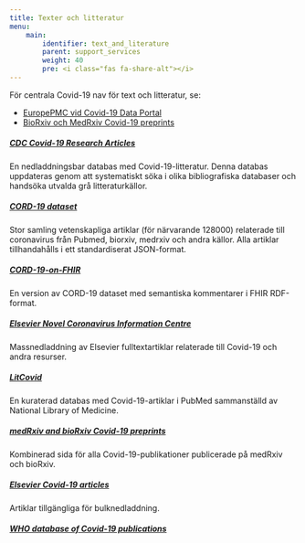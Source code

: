 ```yaml
---
title: Texter och litteratur
menu:
    main:
        identifier: text_and_literature
        parent: support_services
        weight: 40
        pre: <i class="fas fa-share-alt"></i>
---
```


För centrala Covid-19 nav för text och litteratur, se:

* [EuropePMC vid Covid-19 Data Portal](https://www.covid19dataportal.org/literature?db=literature)
* [BioRxiv och MedRxiv Covid-19 preprints](https://connect.medrxiv.org/relate/content/181)

##### [CDC Covid-19 Research Articles](https://www.cdc.gov/library/researchguides/2019novelcoronavirus/researcharticles.html)
En nedladdningsbar databas med Covid-19-litteratur.
Denna databas uppdateras genom att systematiskt söka i olika bibliografiska databaser och handsöka utvalda grå litteraturkällor.

##### [CORD-19 dataset](https://pages.semanticscholar.org/coronavirus-research)
Stor samling vetenskapliga artiklar (för närvarande 128000) relaterade till coronavirus från Pubmed, biorxiv, medrxiv och andra källor.
Alla artiklar tillhandahålls i ett standardiserat JSON-format.

##### [CORD-19-on-FHIR](https://github.com/fhircat/CORD-19-on-FHIR)
En version av CORD-19 dataset med semantiska kommentarer i FHIR RDF-format.

##### [Elsevier Novel Coronavirus Information Centre](https://www.elsevier.com/connect/coronavirus-information-center)
Massnedladdning av Elsevier fulltextartiklar relaterade till Covid-19 och andra resurser.

##### [LitCovid](https://www.ncbi.nlm.nih.gov/research/coronavirus/)
En kuraterad databas med Covid-19-artiklar i PubMed sammanställd av National Library of Medicine.

##### [medRxiv and bioRxiv Covid-19 preprints](https://connect.medrxiv.org/relate/content/181)
Kombinerad sida för alla Covid-19-publikationer publicerade på medRxiv och bioRxiv.

##### [Elsevier Covid-19 articles](https://www.elsevier.com/connect/coronavirus-information-center)
Artiklar tillgängliga för bulknedladdning.

##### [WHO database of Covid-19 publications](https://www.who.int/emergencies/diseases/novel-coronavirus-2019/global-research-on-novel-coronavirus-2019-ncov)
